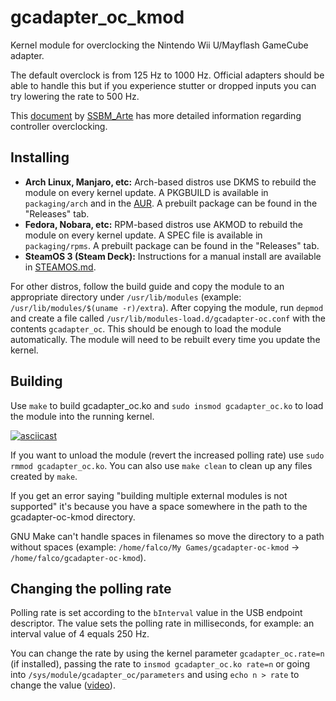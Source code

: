 # gcadapter_oc_kmod

Kernel module for overclocking the Nintendo Wii U/Mayflash GameCube adapter.

The default overclock is from 125 Hz to 1000 Hz. Official adapters should be able to handle this but if you experience stutter or dropped inputs you can try lowering the rate to 500 Hz.

This [document](https://docs.google.com/document/d/1cQ3pbKZm_yUtcLK9ZIXyPzVbTJkvnfxKIyvuFMwzWe0/edit) by [SSBM_Arte](https://twitter.com/SSBM_Arte) has more detailed information regarding controller overclocking.

## Installing

- **Arch Linux, Manjaro, etc:** Arch-based distros use DKMS to rebuild the module on every kernel update. A PKGBUILD is available in `packaging/arch` and in the [AUR](https://aur.archlinux.org/packages/gcadapter-oc-dkms). A prebuilt package can be found in the "Releases" tab.
- **Fedora, Nobara, etc:** RPM-based distros use AKMOD to rebuild the module on every kernel update. A SPEC file is available in `packaging/rpms`. A prebuilt package can be found in the "Releases" tab.
- **SteamOS 3 (Steam Deck):** Instructions for a manual install are available in [STEAMOS.md](STEAMOS.md).

For other distros, follow the build guide and copy the module to an appropriate directory under `/usr/lib/modules` (example: `/usr/lib/modules/$(uname -r)/extra`). After copying the module, run `depmod` and create a file called `/usr/lib/modules-load.d/gcadapter-oc.conf` with the contents `gcadapter_oc`. This should be enough to load the module automatically. The module will need to be rebuilt every time you update the kernel.

## Building

Use `make` to build gcadapter_oc.ko and `sudo insmod gcadapter_oc.ko` to load the module into the running kernel.

[![asciicast](https://asciinema.org/a/455371.svg)](https://asciinema.org/a/455371)

If you want to unload the module (revert the increased polling rate) use `sudo rmmod gcadapter_oc.ko`. You can also use `make clean` to clean up any files created by `make`.

If you get an error saying "building multiple external modules is not supported" it's because you have a space somewhere in the path to the gcadapter-oc-kmod directory.

GNU Make can't handle spaces in filenames so move the directory to a path without spaces (example: `/home/falco/My Games/gcadapter-oc-kmod` -> `/home/falco/gcadapter-oc-kmod`).

## Changing the polling rate

Polling rate is set according to the `bInterval` value in the USB endpoint descriptor. The value sets the polling rate in milliseconds, for example: an interval value of 4 equals 250 Hz.

You can change the rate by using the kernel parameter `gcadapter_oc.rate=n` (if installed), passing the rate to `insmod gcadapter_oc.ko rate=n` or going into `/sys/module/gcadapter_oc/parameters` and using `echo n > rate` to change the value ([video](https://asciinema.org/a/455373)).
